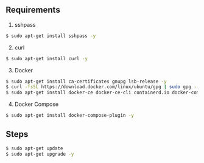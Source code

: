 ## Requirements

1. sshpass

```bash
$ sudo apt-get install sshpass -y
```

2. curl

```bash
$ sudo apt-get install curl -y
```

3. Docker

```bash
$ sudo apt-get install ca-certificates gnupg lsb-release -y
$ curl -fsSL https://download.docker.com/linux/ubuntu/gpg | sudo gpg --dearmor -o /usr/share/keyrings/docker-archive-keyring.gpg
$ sudo apt-get install docker-ce docker-ce-cli containerd.io docker-compose-plugin -y
```

4. Docker Compose

```bash
$ sudo apt-get install docker-compose-plugin -y
```

## Steps

```bash
$ sudo apt-get update
$ sudo apt-get upgrade -y
```
